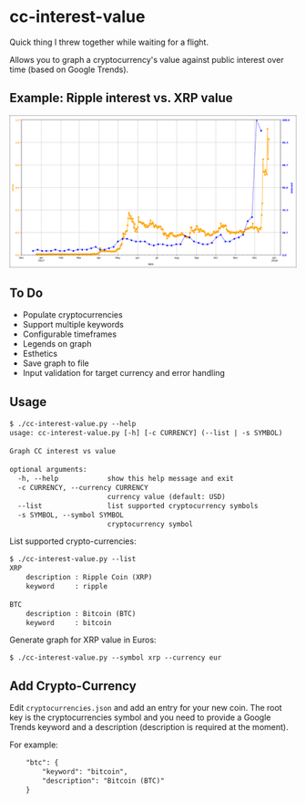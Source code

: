 # cc-interest-value

Quick thing I threw together while waiting for a flight.

Allows you to graph a cryptocurrency's value against public interest over time (based on Google Trends).

## Example: Ripple interest vs. XRP value

![Ripple interest vs. XRP value](/screenshot/ripple.png "Ripple interest vs. XRP value")

## To Do

 - Populate cryptocurrencies
 - Support multiple keywords
 - Configurable timeframes
 - Legends on graph
 - Esthetics
 - Save graph to file
 - Input validation for target currency and error handling

## Usage

```
$ ./cc-interest-value.py --help
usage: cc-interest-value.py [-h] [-c CURRENCY] (--list | -s SYMBOL)

Graph CC interest vs value

optional arguments:
  -h, --help            show this help message and exit
  -c CURRENCY, --currency CURRENCY
                        currency value (default: USD)
  --list                list supported cryptocurrency symbols
  -s SYMBOL, --symbol SYMBOL
                        cryptocurrency symbol
```

List supported crypto-currencies:

```
$ ./cc-interest-value.py --list
XRP
    description : Ripple Coin (XRP)
    keyword     : ripple

BTC
    description : Bitcoin (BTC)
    keyword     : bitcoin
```

Generate graph for XRP value in Euros:

```
$ ./cc-interest-value.py --symbol xrp --currency eur
```

## Add Crypto-Currency

Edit `cryptocurrencies.json` and add an entry for your new coin. The root key is the cryptocurrencies symbol and you need to provide a Google Trends keyword and a description (description is required at the moment).

For example:

```
    "btc": {
        "keyword": "bitcoin",
        "description": "Bitcoin (BTC)"
    }
```
